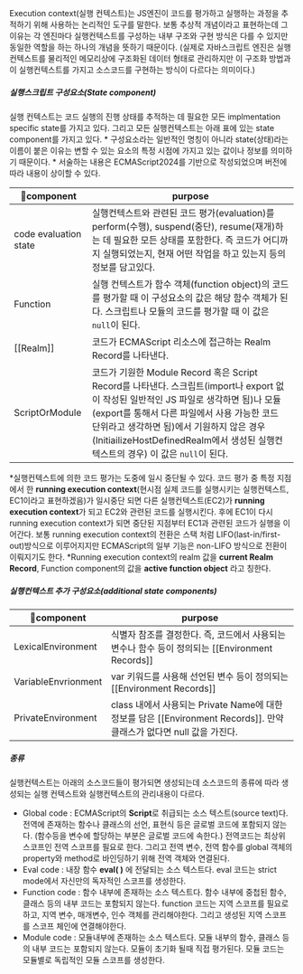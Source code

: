 Execution context(실행 컨텍스트)는 JS엔진이 코드를 평가하고 실행하는 과정을 추적하기 위해 사용하는 논리적인 도구를 말한다. 
보통 추상적 개념이라고 표현하는데 그 이유는 각 엔진마다 실행컨텍스트를 구성하는 내부 구조와 구현 방식은 다를 수 있지만 동일한 역할을 하는 하나의 개념을 뜻하기 때문이다. 
(실제로 자바스크립트 엔진은 실행컨텍스트를 물리적인 메모리상에 구조화된 데이터 형태로 관리하지만 이 구조화 방법과 이 실행컨텍스트를 가지고 소스코드를 구현하는 방식이 다르다는 의미이다.)
##### 실행스크립트 구성요소(State component)
실행 컨텍스트는 코드 실행의 진행 상태를 추적하는 데 필요한 모든 implmentation specific state를 가지고 있다. 그리고 모든 실행컨텍스트는 아래 표에 있는 state component를 가지고 있다. 
\* 구성요소라는 일반적인 명칭이 아니라 state(상태)라는 이름이 붙은 이유는 변할 수 있는 요소의 특정 시점에 가지고 있는 값이나 정보를 의미하기 때문이다.
\* 서술하는 내용은 ECMAScript2024를 기반으로 작성되었으며 버전에 따라 내용이 상이할 수 있다.

| component            | purpose                                                                                                                                                                                                                 |
| --------------------- | ----------------------------------------------------------------------------------------------------------------------------------------------------------------------------------------------------------------------- |
| code evaluation state | 실행컨텍스트와 관련된 코드 평가(evaluation)를 perform(수행), suspend(중단), resume(재개)하는 데 필요한 모든 상태를 포함한다. 즉 코드가 어디까지 실행되었는지, 현재 어떤 작업을 하고 있는지 등의 정보를 담고있다.                                                                               |
| Function              | 실행 컨텍스트가 함수 객체(function object)의 코드를 평가할 때 이 구성요소의 값은 해당 함수 객체가 된다. 스크립트나 모듈의 코드를 평가할 때 이 값은 `null`이 된다.                                                                                                                |
| [[Realm]]             | 코드가 ECMAScript 리소스에 접근하는 Realm Record를 나타낸다.                                                                                                                                                                            |
| ScriptOrModule        | 코드가 기원한 Module Record 혹은 Script Record를 나타낸다. 스크립트(import나 export 없이 작성된 일반적인 JS 파일로 생각하면 됨)나 모듈(export를 통해서 다른 파일에서 사용 가능한 코드 단위라고 생각하면 됨)에서 기원하지 않은 경우(InitiailizeHostDefinedRealm에서 생성된 실행컨텍스트의 경우) 이 값은 `null`이 된다. |
\*실행컨텍스트에 의한 코드 평가는 도중에 일시 중단될 수 있다. 코드 평가 중 특정 지점에서 한 **running execution context**(현시점 실제 코드를 실행시키는 실행컨텍스트, EC1이라고 표현하겠음)가 일시중단 되면 다른 실행컨텍스트(EC2)가 **running execution context**가 되고 EC2와 관련된 코드를 실행시킨다. 후에 EC1이 다시 running execution context가 되면 중단된 지점부터 EC1과 관련된 코드가 실행을 이어간다. 보통 running execution context의 전환은 스택 처럼 LIFO(last-in/first-out)방식으로 이루어지지만 ECMAScript의 일부 기능은 non-LIFO 방식으로 전환이 이뤄지기도 한다.
\*Running execution context의 realm 값을 **current Realm Record**, Function component의 값을 **active function object** 라고 칭한다.

##### 실행컨텍스트 추가 구성요소(additional state components)

| component          | purpose                                                                                  |
| ------------------- | ---------------------------------------------------------------------------------------- |
| LexicalEnvironment  | 식별자 참조를 결정한다. 즉, 코드에서 사용되는 변수나 함수 등이 정의되는 [[Environment Records]]                        |
| VariableEnvrionment | var 키워드를 사용해 선언된 변수 등이 정의되는 [[Environment Records]]                                      |
| PrivateEnvironment  | class 내에서 사용되는 Private Name에 대한 정보를 담은 [[Environment Records]]. 만약 클래스가 없다면 null 값을 가진다. |

##### 종류
실행컨텍스트는 아래의 소스코드들이 평가되면 생성되는데 소스코드의 종류에 따라 생성되는 실행 컨텍스트와 실행컨텍스트의 관리내용이 다르다.

- Global code : ECMAScript의 **Script**로 취급되는 소스 텍스트(source text)다. 전역에 존재하는 함수나 클래스의 선언, 표현식 등은 글로벌 코드에 포함되지 않는다. (함수등을 변수에 할당하는 부분은 글로벌 코드에 속한다.)
     전역코드는 최상위 스코프인 전역 스코프를 필요로 한다. 그리고 전역 변수, 전역 함수를 global 객체의 property와 method로 바인딩하기 위해 전역 객체와 연결된다.
- Eval code : 내장 함수 **eval( )** 에 전달되는 소스 텍스트다.
     eval 코드는 strict mode에서 자신만의 독자적인 스코프를 생성한다.
- Function code : 함수 내부에 존재하는 소스 텍스트다. 함수 내부에 중첩된 함수, 클래스 등의 내부 코드는 포함되지 않는다.
     function 코드는 지역 스코프를 필요로 하고, 지역 변수, 매개변수, 인수 객체를 관리해야한다. 그리고 생성된 지역 스코프를 스코프 체인에 연결해야한다.
- Module code : 모듈내부에 존재하는 소스 텍스트다. 모듈 내부의 함수, 클래스 등의 내부 코드는 포함되지 않는다. 모듈이 초기화 될때 직접 평가된다.
     모듈 코드는 모듈별로 독립적인 모듈 스코프를 생성한다.
